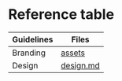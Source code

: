 # Reference table

| Guidelines | Files                    |
| ---------- | ------------------------ |
| Branding   | [assets](./assets/)      |
| Design     | [design.md](./design.md) |
